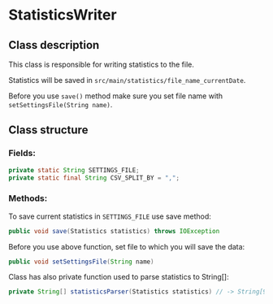 # StatisticsWriter
## Class description
This class is responsible for writing statistics to the file.

Statistics will be saved in `src/main/statistics/file_name_currentDate`.

Before you use `save()` method make sure you set file name with `setSettingsFile(String name)`.

## Class structure
### Fields:
```java
private static String SETTINGS_FILE;
private static final String CSV_SPLIT_BY = ",";
```

### Methods:
To save current statistics in `SETTINGS_FILE` use save method:
```java
public void save(Statistics statistics) throws IOException
```

Before you use above function, set file to which you will save the data:
```java
public void setSettingsFile(String name)
```

Class has also private function used to parse statistics to String[]:
```java
private String[] statisticsParser(Statistics statistics) // -> String[9]
```